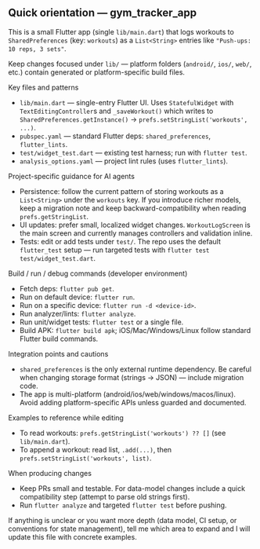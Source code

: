 ## Quick orientation — gym_tracker_app

This is a small Flutter app (single `lib/main.dart`) that logs workouts to
`SharedPreferences` (key: `workouts`) as a `List<String>` entries like
`"Push-ups: 10 reps, 3 sets"`.

Keep changes focused under `lib/` — platform folders (`android/`, `ios/`,
`web/`, etc.) contain generated or platform-specific build files.

Key files and patterns
- `lib/main.dart` — single-entry Flutter UI. Uses `StatefulWidget` with
  `TextEditingController`s and `_saveWorkout()` which writes to
  `SharedPreferences.getInstance()` → `prefs.setStringList('workouts', ...)`.
- `pubspec.yaml` — standard Flutter deps: `shared_preferences`, `flutter_lints`.
- `test/widget_test.dart` — existing test harness; run with `flutter test`.
- `analysis_options.yaml` — project lint rules (uses `flutter_lints`).

Project-specific guidance for AI agents
- Persistence: follow the current pattern of storing workouts as a `List<String>`
  under the `workouts` key. If you introduce richer models, keep a migration
  note and keep backward-compatibility when reading `prefs.getStringList`.
- UI updates: prefer small, localized widget changes. `WorkoutLogScreen` is the
  main screen and currently manages controllers and validation inline.
- Tests: edit or add tests under `test/`. The repo uses the default
  `flutter_test` setup — run targeted tests with `flutter test test/widget_test.dart`.

Build / run / debug commands (developer environment)
- Fetch deps: `flutter pub get`.
- Run on default device: `flutter run`.
- Run on a specific device: `flutter run -d <device-id>`.
- Run analyzer/lints: `flutter analyze`.
- Run unit/widget tests: `flutter test` or a single file.
- Build APK: `flutter build apk`; iOS/Mac/Windows/Linux follow standard Flutter build commands.

Integration points and cautions
- `shared_preferences` is the only external runtime dependency. Be careful
  when changing storage format (strings → JSON) — include migration code.
- The app is multi-platform (android/ios/web/windows/macos/linux). Avoid
  adding platform-specific APIs unless guarded and documented.

Examples to reference while editing
- To read workouts: `prefs.getStringList('workouts') ?? []` (see `lib/main.dart`).
- To append a workout: read list, `.add(...)`, then `prefs.setStringList('workouts', list)`.

When producing changes
- Keep PRs small and testable. For data-model changes include a quick
  compatibility step (attempt to parse old strings first).
- Run `flutter analyze` and targeted `flutter test` before pushing.

If anything is unclear or you want more depth (data model, CI setup, or
conventions for state management), tell me which area to expand and I will
update this file with concrete examples.

